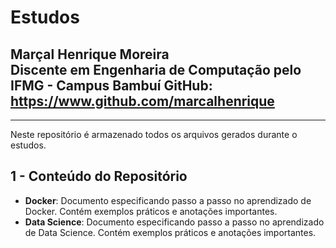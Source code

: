# **Estudos**
Marçal Henrique Moreira  
Discente em Engenharia de Computação pelo IFMG - Campus Bambuí
GitHub: <https://www.github.com/marcalhenrique>
--

---
Neste repositório é armazenado todos os arquivos gerados durante o estudos.

## **1 - Conteúdo do Repositório**
* **Docker**: Documento especificando passo a passo no aprendizado de Docker. Contém exemplos práticos e anotações importantes.
* **Data Science**: Documento especificando passo a passo no aprendizado de Data Science. Contém exemplos práticos e anotações importantes.
